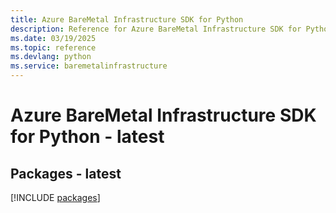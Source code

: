 ```yaml
---
title: Azure BareMetal Infrastructure SDK for Python
description: Reference for Azure BareMetal Infrastructure SDK for Python
ms.date: 03/19/2025
ms.topic: reference
ms.devlang: python
ms.service: baremetalinfrastructure
---
```

# Azure BareMetal Infrastructure SDK for Python - latest
## Packages - latest
[!INCLUDE [packages](baremetal-infrastructure-index.md)]